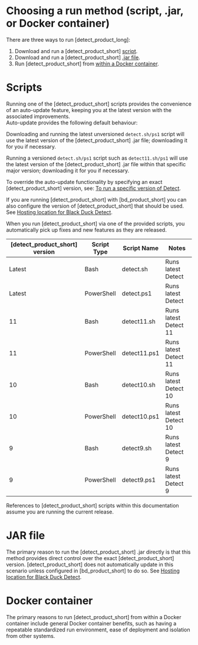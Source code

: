 # Choosing a run method (script, .jar, or Docker container)

There are three ways to run [detect_product_long]:

1. Download and run a [detect_product_short] [script](runningscript.md).
1. Download and run a [detect_product_short] [.jar file](runningjar.md).
1. Run [detect_product_short] from [within a Docker container](../runincontainer.md).

# Scripts

Running one of the [detect_product_short] scripts provides the convenience of an auto-update feature, keeping you at the latest version with the associated improvements.     
Auto-update provides the following default behaviour:

Downloading and running the latest unversioned `detect.sh/ps1` script will use the latest version of the [detect_product_short] .jar file; downloading it for you if necessary.   
	
Running a versioned `detect.sh/ps1` script such as `detect11.sh/ps1` will use the latest version of the [detect_product_short] .jar file within that specific major version; downloading it for you if necessary.   
	
To override the auto-update functionality by specifying an exact [detect_product_short] version, see: [To run a specific version of Detect](runningscript.md#to-run-a-specific-version-of-detect).   

If you are running [detect_product_short] with [bd_product_short] you can also configure the version of [detect_product_short] that should be used. See [Hosting location for Black Duck Detect](https://documentation.blackduck.com/bundle/bd-hub/page/ComponentDiscovery/DetectLocation.html).
	
<note type="tip">When you run [detect_product_short] via one of the provided scripts, you automatically pick up fixes and new features as they are released.</note>

| [detect_product_short] version | Script Type | Script Name | Notes |
|---|---|-------------|---|
| Latest | Bash | detect.sh  | Runs latest Detect |
| Latest | PowerShell | detect.ps1 | Runs latest Detect |
| 11 | Bash | detect11.sh  | Runs latest Detect 11 |
| 11 | PowerShell | detect11.ps1 | Runs latest Detect 11 |
| 10 | Bash | detect10.sh  | Runs latest Detect 10 |
| 10 | PowerShell | detect10.ps1 | Runs latest Detect 10 |
| 9 | Bash | detect9.sh  | Runs latest Detect 9 |
| 9 | PowerShell | detect9.ps1 | Runs latest Detect 9 |

<note type="note">References to [detect_product_short] scripts within this documentation assume you are running the current release.</note>

# JAR file

The primary reason to run the [detect_product_short] .jar directly is that this method provides
direct control over the exact [detect_product_short] version. [detect_product_short] does not automatically update in this scenario unless configured in [bd_product_short] to do so. See [Hosting location for Black Duck Detect](https://documentation.blackduck.com/bundle/bd-hub/page/ComponentDiscovery/DetectLocation.html).

# Docker container

The primary reasons to run [detect_product_short] from within a Docker container include general Docker container benefits, such as having a repeatable standardized run environment, ease of deployment and isolation from other systems. 
